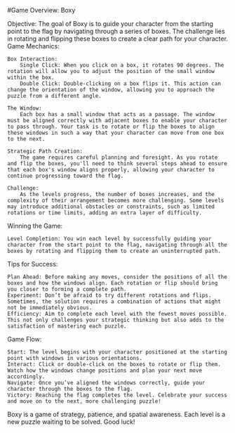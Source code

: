 #Game Overview: Boxy

Objective: The goal of Boxy is to guide your character from the starting point to the flag by navigating through a series of boxes. The challenge lies in rotating and flipping these boxes to create a clear path for your character.
Game Mechanics:

    Box Interaction:
        Single Click: When you click on a box, it rotates 90 degrees. The rotation will allow you to adjust the position of the small window within the box.
        Double Click: Double-clicking on a box flips it. This action can change the orientation of the window, allowing you to approach the puzzle from a different angle.

    The Window:
        Each box has a small window that acts as a passage. The window must be aligned correctly with adjacent boxes to enable your character to pass through. Your task is to rotate or flip the boxes to align these windows in such a way that your character can move from one box to the next.

    Strategic Path Creation:
        The game requires careful planning and foresight. As you rotate and flip the boxes, you'll need to think several steps ahead to ensure that each box's window aligns properly, allowing your character to continue progressing toward the flag.

    Challenge:
        As the levels progress, the number of boxes increases, and the complexity of their arrangement becomes more challenging. Some levels may introduce additional obstacles or constraints, such as limited rotations or time limits, adding an extra layer of difficulty.

Winning the Game:

    Level Completion: You win each level by successfully guiding your character from the start point to the flag, navigating through all the boxes by rotating and flipping them to create an uninterrupted path.

Tips for Success:

    Plan Ahead: Before making any moves, consider the positions of all the boxes and how the windows align. Each rotation or flip should bring you closer to forming a complete path.
    Experiment: Don’t be afraid to try different rotations and flips. Sometimes, the solution requires a combination of actions that might not be immediately obvious.
    Efficiency: Aim to complete each level with the fewest moves possible. This not only challenges your strategic thinking but also adds to the satisfaction of mastering each puzzle.

Game Flow:

    Start: The level begins with your character positioned at the starting point with windows in various orientations.
    Interact: Click or double-click on the boxes to rotate or flip them. Watch how the windows change positions and plan your next move accordingly.
    Navigate: Once you’ve aligned the windows correctly, guide your character through the boxes to the flag.
    Victory: Reaching the flag completes the level. Celebrate your success and move on to the next, more challenging puzzle!

Boxy is a game of strategy, patience, and spatial awareness. Each level is a new puzzle waiting to be solved. Good luck!
